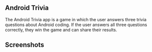 ## Android Trivia

The Android Trivia app is a game in which the user answers three trivia questions about Android coding. If the user answers all three questions correctly, they win the game and can share their results.

## Screenshots


